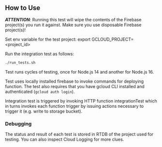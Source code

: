 ## How to Use

**_ATTENTION_**: Running this test will wipe the contents of the Firebase project(s) you run it against. Make sure you use disposable Firebase project(s)!

Set env variable for the test project:
export GCLOUD_PROJECT=<project_id>

Run the integration test as follows:

```bash
./run_tests.sh
```

Test runs cycles of testing, once for Node.js 14 and another for Node.js 16.

Test uses locally installed firebase to invoke commands for deploying function. The test also requires that you have
gcloud CLI installed and authenticated (`gcloud auth login`).

Integration test is triggered by invoking HTTP function integrationTest which in turns invokes each function trigger
by issuing actions necessary to trigger it (e.g. write to storage bucket).

### Debugging

The status and result of each test is stored in RTDB of the project used for testing. You can also inspect Cloud Logging
for more clues.
